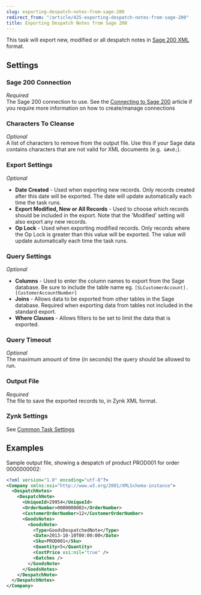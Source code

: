 ```yaml
---
slug: exporting-despatch-notes-from-sage-200
redirect_from: "/article/425-exporting-despatch-notes-from-sage-200"
title: Exporting Despatch Notes from Sage 200
---
```

This task will export new, modified or all despatch notes in [Sage 200 XML](sage-200-xml) format.

## Settings
### Sage 200 Connection
_Required_  
The Sage 200 connection to use.  See the [Connecting to Sage 200](connecting-to-sage-200) article if you require more information on how to create/manage connections

### Characters To Cleanse
_Optional_  
A list of characters to remove from the output file. Use this if your Sage data contains characters that are not valid for XML documents (e.g. 	`&#x0;`).

### Export Settings
_Optional_  

 * **Date Created** - Used when exporting new records. Only records created after this date will be exported. The date will update automatically each time the task runs.
 * **Export Modified, New or All Records** - Used to choose which records should be included in the export. Note that the 'Modified' setting will also export any new records.
 * **Op Lock** - Used when exporting modified records. Only records where the Op Lock is greater than this value will be exported. The value will update automatically each time the task runs.

### Query Settings
_Optional_  

 * **Columns** - Used to enter the column names to export from the Sage database. Be sure to include the table name eg. `[SLCustomerAccount].[CustomerAccountNumber]`
 * **Joins** - Allows data to be exported from other tables in the Sage database. Required when exporting data from tables not included in the standard export.
 * **Where Clauses** - Allows filters to be set to limit the data that is exported.

### Query Timeout
_Optional_  
The maximum amount of time (in seconds) the query should be allowed to run.

### Output File
_Required_  
The file to save the exported records to, in Zynk XML format.

### Zynk Settings
See [Common Task Settings](common-task-settings)

## Examples
Sample output file, showing a despatch of product PROD001 for order 0000000002:

```xml
<?xml version="1.0" encoding="utf-8"?>
<Company xmlns:xsi="http://www.w3.org/2001/XMLSchema-instance">
  <DespatchNotes>
    <DespatchNote>
      <UniqueId>29954</UniqueId>
      <OrderNumber>0000000002</OrderNumber>
      <CustomerOrderNumber>12</CustomerOrderNumber>
      <GoodsNotes>
        <GoodsNote>
          <Type>GoodsDespatchedNote</Type>
          <Date>2013-10-10T00:00:00</Date>
          <Sku>PROD001</Sku>
          <Quantity>5</Quantity>
          <CostPrice xsi:nil="true" />
          <Batches />
        </GoodsNote>
      </GoodsNotes>
    </DespatchNote>
  </DespatchNotes>
</Company>
```